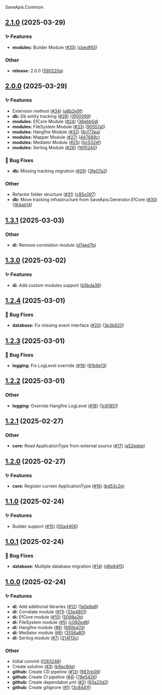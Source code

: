 SaveApis.Common
<a name="2.1.0"></a>
## [2.1.0](https://www.github.com/SaveApis/SaveApis.Common/releases/tag/v2.1.0) (2025-03-29)

### ✨ Features

* **modules:** Builder Module ([#35](https://www.github.com/SaveApis/SaveApis.Common/issues/35)) ([cbedf65](https://www.github.com/SaveApis/SaveApis.Common/commit/cbedf65f9eaa9b2628921a5495ee7ee06fa3e05c))

### Other

* **release:** 2.0.0 ([590220a](https://www.github.com/SaveApis/SaveApis.Common/commit/590220a3cdf85e597a58550177d6635723fba2e7))

<a name="2.0.0"></a>
## [2.0.0](https://www.github.com/SaveApis/SaveApis.Common/releases/tag/v2.0.0) (2025-03-29)

### ✨ Features

* Extension method ([#34](https://www.github.com/SaveApis/SaveApis.Common/issues/34)) ([a8b2e9f](https://www.github.com/SaveApis/SaveApis.Common/commit/a8b2e9faa268ad36dec3c75038347b80d8a12599))
* **db:** Db entity tracking ([#28](https://www.github.com/SaveApis/SaveApis.Common/issues/28)) ([3f00099](https://www.github.com/SaveApis/SaveApis.Common/commit/3f000999f8bb6043559db56a16d842ac0f34be80))
* **modules:** EfCore Module ([#24](https://www.github.com/SaveApis/SaveApis.Common/issues/24)) ([36ebb5d](https://www.github.com/SaveApis/SaveApis.Common/commit/36ebb5d5b0878aad92eafc297caec8562f16f9ac))
* **modules:** FileSystem Module ([#33](https://www.github.com/SaveApis/SaveApis.Common/issues/33)) ([90557a1](https://www.github.com/SaveApis/SaveApis.Common/commit/90557a10ccb5c90f4bf4550e0a2de80202d9c973))
* **modules:** Hangfire Module ([#32](https://www.github.com/SaveApis/SaveApis.Common/issues/32)) ([8cf73ea](https://www.github.com/SaveApis/SaveApis.Common/commit/8cf73ea82dc507c1a997790f998d048b0fee407e))
* **modules:** Mapper Module ([#27](https://www.github.com/SaveApis/SaveApis.Common/issues/27)) ([447889c](https://www.github.com/SaveApis/SaveApis.Common/commit/447889c638e31c9fe52c297af42fa9e4a19592ea))
* **modules:** Mediator Module ([#25](https://www.github.com/SaveApis/SaveApis.Common/issues/25)) ([0c532ef](https://www.github.com/SaveApis/SaveApis.Common/commit/0c532efd3cb504e82f6fc19662a21f7a6503a783))
* **modules:** Serilog Module ([#26](https://www.github.com/SaveApis/SaveApis.Common/issues/26)) ([16f0240](https://www.github.com/SaveApis/SaveApis.Common/commit/16f0240e11d0422a218ac2263b95fcd53bdfcac3))

### 🐛 Bug Fixes

* **db:** Missing tracking migration ([#29](https://www.github.com/SaveApis/SaveApis.Common/issues/29)) ([3fe07a2](https://www.github.com/SaveApis/SaveApis.Common/commit/3fe07a255937f5dc9e33e778d5ecf3c205e6130f))

### Other

* Refactor folder structure ([#31](https://www.github.com/SaveApis/SaveApis.Common/issues/31)) ([c85c097](https://www.github.com/SaveApis/SaveApis.Common/commit/c85c09754ab3c3a34dec407ffef60acdfbef7f7a))
* **db:** Move tracking infrastructure from SaveApis.Generator.EfCore ([#30](https://www.github.com/SaveApis/SaveApis.Common/issues/30)) ([164ab14](https://www.github.com/SaveApis/SaveApis.Common/commit/164ab140e20c99493cbe2acf59f81c67c5ea7088))

<a name="1.3.1"></a>
## [1.3.1](https://www.github.com/SaveApis/SaveApis.Common/releases/tag/v1.3.1) (2025-03-03)

### Other

* **di:** Remove correlation module ([d7aed7b](https://www.github.com/SaveApis/SaveApis.Common/commit/d7aed7b0f851517fbb1d3f22df59733f1c631a38))

<a name="1.3.0"></a>
## [1.3.0](https://www.github.com/SaveApis/SaveApis.Common/releases/tag/v1.3.0) (2025-03-02)

### ✨ Features

* **di:** Add custom modules support ([b5bda36](https://www.github.com/SaveApis/SaveApis.Common/commit/b5bda369fe68442fbe18423ee3cdf6fef45bf463))

<a name="1.2.4"></a>
## [1.2.4](https://www.github.com/SaveApis/SaveApis.Common/releases/tag/v1.2.4) (2025-03-01)

### 🐛 Bug Fixes

* **database:** Fix missing event interface ([#20](https://www.github.com/SaveApis/SaveApis.Common/issues/20)) ([3e3b820](https://www.github.com/SaveApis/SaveApis.Common/commit/3e3b820a80a106b8958cdf2cfc40f30dade85136))

<a name="1.2.3"></a>
## [1.2.3](https://www.github.com/SaveApis/SaveApis.Common/releases/tag/v1.2.3) (2025-03-01)

### 🐛 Bug Fixes

* **logging:** Fix LogLevel override ([#19](https://www.github.com/SaveApis/SaveApis.Common/issues/19)) ([61b6e13](https://www.github.com/SaveApis/SaveApis.Common/commit/61b6e1320d269cd7bdd87a0553cc290849344814))

<a name="1.2.2"></a>
## [1.2.2](https://www.github.com/SaveApis/SaveApis.Common/releases/tag/v1.2.2) (2025-03-01)

### Other

* **logging:** Override Hangfire LogLevel ([#18](https://www.github.com/SaveApis/SaveApis.Common/issues/18)) ([1c81851](https://www.github.com/SaveApis/SaveApis.Common/commit/1c81851593e5f824ded35d1e45977ed52073666e))

<a name="1.2.1"></a>
## [1.2.1](https://www.github.com/SaveApis/SaveApis.Common/releases/tag/v1.2.1) (2025-02-27)

### Other

* **core:** Read ApplicationType from external source ([#17](https://www.github.com/SaveApis/SaveApis.Common/issues/17)) ([a52edee](https://www.github.com/SaveApis/SaveApis.Common/commit/a52edeeaf0c39df095c0b364562a76cc8420ec0a))

<a name="1.2.0"></a>
## [1.2.0](https://www.github.com/SaveApis/SaveApis.Common/releases/tag/v1.2.0) (2025-02-27)

### ✨ Features

* **core:** Register current ApplicationType ([#16](https://www.github.com/SaveApis/SaveApis.Common/issues/16)) ([bd53c2e](https://www.github.com/SaveApis/SaveApis.Common/commit/bd53c2edfbbeb45ffb2e02a86e0d89cc4cddb38a))

<a name="1.1.0"></a>
## [1.1.0](https://www.github.com/SaveApis/SaveApis.Common/releases/tag/v1.1.0) (2025-02-24)

### ✨ Features

* Builder support ([#15](https://www.github.com/SaveApis/SaveApis.Common/issues/15)) ([00a4406](https://www.github.com/SaveApis/SaveApis.Common/commit/00a4406a4914f2cd7c2dcd612521fbea5e481d88))

<a name="1.0.1"></a>
## [1.0.1](https://www.github.com/SaveApis/SaveApis.Common/releases/tag/v1.0.1) (2025-02-24)

### 🐛 Bug Fixes

* **database:** Multiple database migration ([#14](https://www.github.com/SaveApis/SaveApis.Common/issues/14)) ([d6e84f5](https://www.github.com/SaveApis/SaveApis.Common/commit/d6e84f5a1d8d3949b856cd8f1276f6d9a76d5e92))

<a name="1.0.0"></a>
## [1.0.0](https://www.github.com/SaveApis/SaveApis.Common/releases/tag/v1.0.0) (2025-02-24)

### ✨ Features

* **di:** Add additional libraries ([#12](https://www.github.com/SaveApis/SaveApis.Common/issues/12)) ([1a5e8a9](https://www.github.com/SaveApis/SaveApis.Common/commit/1a5e8a938fc8629177cd44fcaf87ef952dc2ee10))
* **di:** Correlate module ([#11](https://www.github.com/SaveApis/SaveApis.Common/issues/11)) ([33e4801](https://www.github.com/SaveApis/SaveApis.Common/commit/33e480166396d7dbc42baf783e7c88bd5445678b))
* **di:** EfCore module ([#10](https://www.github.com/SaveApis/SaveApis.Common/issues/10)) ([5098a2b](https://www.github.com/SaveApis/SaveApis.Common/commit/5098a2b3916086ececad7b5b98a1ee636edf43ce))
* **di:** FileSystem module ([#5](https://www.github.com/SaveApis/SaveApis.Common/issues/5)) ([c082ed6](https://www.github.com/SaveApis/SaveApis.Common/commit/c082ed620594ebf0e579422ae384733a978406b7))
* **di:** Hangfire module ([#8](https://www.github.com/SaveApis/SaveApis.Common/issues/8)) ([690bd7d](https://www.github.com/SaveApis/SaveApis.Common/commit/690bd7dd97863b0ce499a72dd76c3a4a47b5073b))
* **di:** Mediator module ([#6](https://www.github.com/SaveApis/SaveApis.Common/issues/6)) ([3556a80](https://www.github.com/SaveApis/SaveApis.Common/commit/3556a80df9b948e5dd166c21bc367ee096460f88))
* **di:** Serilog module ([#7](https://www.github.com/SaveApis/SaveApis.Common/issues/7)) ([314f13c](https://www.github.com/SaveApis/SaveApis.Common/commit/314f13ca968ccd83aa21d545e4b38e0bdb83886a))

### Other

* Initial commit ([f283246](https://www.github.com/SaveApis/SaveApis.Common/commit/f283246ee213a62183da49cc950141f9ebb67074))
* Create solution ([#3](https://www.github.com/SaveApis/SaveApis.Common/issues/3)) ([b9ac8de](https://www.github.com/SaveApis/SaveApis.Common/commit/b9ac8deb2086fc96731b88a02140b368cc65a071))
* **github:** Create CD pipeline ([#13](https://www.github.com/SaveApis/SaveApis.Common/issues/13)) ([987cb09](https://www.github.com/SaveApis/SaveApis.Common/commit/987cb09a3bb6284011ad9619227de5a66b4b7b8f))
* **github:** Create CI pipeline ([#4](https://www.github.com/SaveApis/SaveApis.Common/issues/4)) ([78e5426](https://www.github.com/SaveApis/SaveApis.Common/commit/78e5426dbc4ab366f8f5ec5e34eecd48623fcbfd))
* **github:** Create dependabot.yml ([#2](https://www.github.com/SaveApis/SaveApis.Common/issues/2)) ([93a23d2](https://www.github.com/SaveApis/SaveApis.Common/commit/93a23d2ede3bc76132fb619901ba4326c0c9eb5e))
* **github:** Create gitignore ([#1](https://www.github.com/SaveApis/SaveApis.Common/issues/1)) ([3c8441f](https://www.github.com/SaveApis/SaveApis.Common/commit/3c8441fc187d096cdb24318239eeed063cb67a9a))

